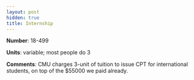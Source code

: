 ```yaml
---
layout: post
hidden: true
title: Internship
---
```

**Number**: 18-499

**Units**: variable; most people do 3

**Comments**: CMU charges 3-unit of tuition to issue CPT for international students, on top of the $55000 we paid already.
